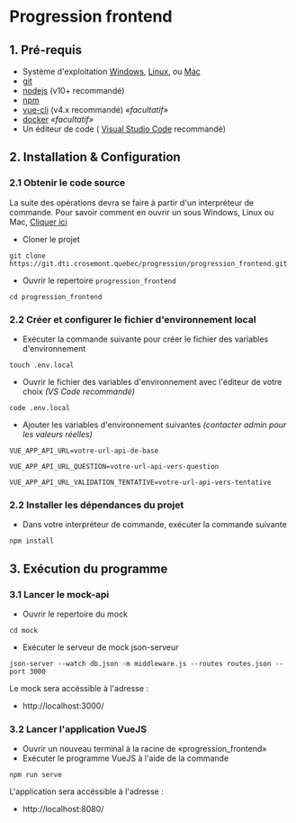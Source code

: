 # Progression frontend

## 1. Pré-requis
- Système d'exploitation [Windows](https://www.microsoft.com/en-us/software-download/), [Linux](https://www.linux.org/pages/download/), ou [Mac](https://support.apple.com/downloads/macos)
- [git](https://git-scm.com/downloads)
- [nodejs](https://nodejs.org/en/) (v10+ recommandé)
- [npm](https://github.com/nodesource/distributions)
- [vue-cli](https://cli.vuejs.org/guide/installation.html) (v4.x recommandé) *«facultatif»*
- [docker](https://www.docker.com/) *«facultatif»*
- Un éditeur de code ( [Visual Studio Code](https://code.visualstudio.com/download) recommandé)

## 2. Installation & Configuration 
### 2.1 Obtenir le code source
La suite des opérations devra se faire à partir d'un interpréteur de commande. Pour savoir comment en ouvrir un sous Windows, Linux ou Mac, [Cliquer ici](http://codeur-pro.fr/invite-de-commande-et-terminal/)

- Cloner le projet
```
git clone https://git.dti.crosemont.quebec/progression/progression_frontend.git
```

- Ouvrir le repertoire `progression_frontend`
```
cd progression_frontend
```

### 2.2 Créer et configurer le fichier d'environnement local
- Exécuter la commande suivante pour créer le fichier des variables d'environnement
```
touch .env.local
```
- Ouvrir le fichier des variables d'environnement avec l'éditeur de votre choix *(VS Code recommandé)*
```
code .env.local
```
- Ajouter les variables d'environnement suivantes *(contacter admin pour les valeurs réelles)*
```
VUE_APP_API_URL=votre-url-api-de-base
```
```
VUE_APP_API_URL_QUESTION=votre-url-api-vers-question
```
```
VUE_APP_API_URL_VALIDATION_TENTATIVE=votre-url-api-vers-tentative
```

### 2.2 Installer les dépendances du projet
- Dans votre interpréteur de commande, exécuter la commande suivante
```
npm install
```

## 3. Exécution du programme
### 3.1 Lancer le mock-api
- Ouvrir le repertoire du mock
```
cd mock
```
- Exécuter le serveur de mock json-serveur
```
json-server --watch db.json -m middleware.js --routes routes.json --port 3000
```
Le mock sera accéssible à l'adresse :
- http://localhost:3000/

### 3.2 Lancer l'application VueJS
- Ouvrir un nouveau terminal à la racine de «progression_frontend»
- Exécuter le programme VueJS à l'aide de la commande
```
npm run serve
```
L'application sera accéssible à l'adresse :
- http://localhost:8080/